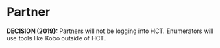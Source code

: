 # Partner

**DECISION \(2019\):** Partners will not be logging into HCT. Enumerators will use tools like Kobo outside of HCT.




